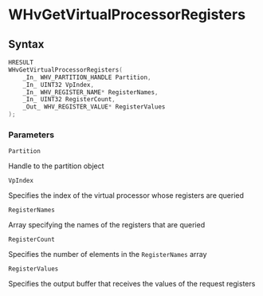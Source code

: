 # WHvGetVirtualProcessorRegisters

## Syntax

```C
HRESULT 
WHvGetVirtualProcessorRegisters( 
    _In_ WHV_PARTITION_HANDLE Partition, 
    _In_ UINT32 VpIndex, 
    _In_ WHV_REGISTER_NAME* RegisterNames, 
    _In_ UINT32 RegisterCount, 
    _Out_ WHV_REGISTER_VALUE* RegisterValues 
); 
```

### Parameters

`Partition` 

Handle to the partition object

`VpIndex`

Specifies the index of the virtual processor whose registers are queried

`RegisterNames` 

Array specifying the names of the registers that are queried

`RegisterCount` 

Specifies the number of elements in the `RegisterNames` array

`RegisterValues` 

Specifies the output buffer that receives the values of the request registers

